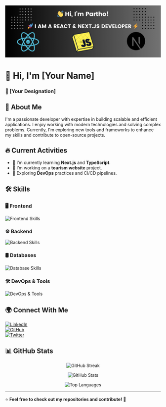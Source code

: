 ![parthosarothi46 GitHub README header image](https://raw.githubusercontent.com/parthosarothi46/parthosarothi46/master/heading.png)

# 👋 Hi, I'm [Your Name]

### 🚀 [Your Designation]

## 📝 About Me

I'm a passionate developer with expertise in building scalable and efficient applications. I enjoy working with modern technologies and solving complex problems. Currently, I'm exploring new tools and frameworks to enhance my skills and contribute to open-source projects.

## 🔥 Current Activities

- 🌱 I’m currently learning **Next.js** and **TypeScript**.
- 💼 I’m working on a **tourism website** project.
- 📖 Exploring **DevOps** practices and CI/CD pipelines.

## 🛠️ Skills

### 🖥️ Frontend

<p align="left">
  <img src="https://skillicons.dev/icons?i=html,css,js,ts,react,nextjs" alt="Frontend Skills">
</p>

### ⚙️ Backend

<p align="left">
  <img src="https://skillicons.dev/icons?i=nodejs,express,nestjs,python,django" alt="Backend Skills">
</p>

### 🛢️ Databases

<p align="left">
  <img src="https://skillicons.dev/icons?i=mongodb,postgresql,mysql" alt="Database Skills">
</p>

### 🛠️ DevOps & Tools

<p align="left">
  <img src="https://skillicons.dev/icons?i=docker,kubernetes,aws,git,github,vscode" alt="DevOps & Tools">
</p>

## 🌍 Connect With Me

[![LinkedIn](https://img.shields.io/badge/LinkedIn-%230077B5.svg?style=for-the-badge&logo=linkedin&logoColor=white)](https://linkedin.com/in/yourprofile)  
[![GitHub](https://img.shields.io/badge/GitHub-181717?style=for-the-badge&logo=github&logoColor=white)](https://github.com/yourusername)  
[![Twitter](https://img.shields.io/badge/Twitter-1DA1F2?style=for-the-badge&logo=twitter&logoColor=white)](https://twitter.com/yourhandle)

## 📊 GitHub Stats

<p align="center">
  <img src="https://github-readme-streak-stats.herokuapp.com/?user=yourusername&theme=radical" alt="GitHub Streak" />
</p>

<p align="center">
  <img src="https://github-readme-stats.vercel.app/api?username=yourusername&show_icons=true&theme=radical" alt="GitHub Stats" />
</p>

<p align="center">
  <img src="https://github-readme-stats.vercel.app/api/top-langs/?username=yourusername&layout=compact&theme=radical" alt="Top Languages" />
</p>

---

⭐ **Feel free to check out my repositories and contribute!** 🚀
